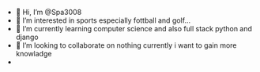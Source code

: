 - 👋 Hi, I’m @Spa3008
- 👀 I’m interested in sports especially fottball and golf...
- 🌱 I’m currently learning computer science and also full stack python and django
- 💞️ I’m looking to collaborate on nothing currently i want to gain more knowladge
- 

<!---
Spa3008/Spa3008 is a ✨ special ✨ repository because its `README.md` (this file) appears on your GitHub profile.
You can click the Preview link to take a look at your changes.
--->
